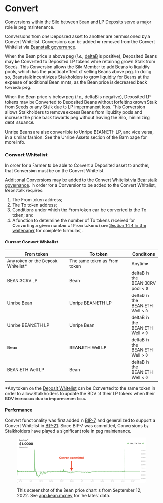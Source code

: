 # Convert

Conversions within the [Silo](../farm/silo.md) between Bean and LP Deposits serve a major role in peg maintenance.

Conversions from one Deposited asset to another are permissioned by a Convert Whitelist. Conversions can be added or removed from the Convert Whitelist via [Beanstalk governance](broken-reference/).

When the Bean price is above peg (_i.e._, [deltaB](../protocol/glossary.md#deltab) is positive), Deposited Beans may be Converted to Deposited LP tokens while retaining grown Stalk from Seeds. This Conversion allows the Silo Member to add Beans to liquidity pools, which has the practical effect of selling Beans above peg. In doing so, Beanstalk incentivizes Stalkholders to grow liquidity for Beans at the expense of additional Bean mints, as the Bean price is decreased back towards peg.

When the Bean price is below peg (_i.e._, deltaB is negative), Deposited LP tokens may be Converted to Deposited Beans without forfeiting grown Stalk from Seeds or any Stalk due to LP impermanent loss. This Conversion allows Stalkholders to remove excess Beans from liquidity pools and increase the price back towards peg without leaving the Silo, minimizing debt issuance.

Unripe Beans are also convertible to Unripe BEAN:ETH LP, and vice versa, in a similar fashion. See the [Unripe Assets](../farm/barn.md#unripe-assets) section of the [Barn](../farm/barn.md) page for more info.

### Convert Whitelist

In order for a Farmer to be able to Convert a Deposited asset to another, that Conversion must be on the Convert Whitelist.

Additional Conversions may be added to the Convert Whitelist via [Beanstalk governance](../governance/beanstalk/). In order for a Conversion to be added to the Convert Whitelist, Beanstalk requires:

1. The From token address;
2. The To token address;
3. Conditions under which the From token can be converted to the To token; and
4. A function to determine the number of To tokens received for Converting a given number of From tokens (see [Section 14.4 in the whitepaper](https://bean.money/beanstalk.pdf#subsection.14.4) for complete formulas).

#### Current Convert Whitelist

<table><thead><tr><th width="217.33333333333331">From token</th><th width="219">To token</th><th>Conditions</th></tr></thead><tbody><tr><td>Any token on the Deposit Whitelist*</td><td>The same token as From token</td><td>Anytime</td></tr><tr><td>BEAN:3CRV LP</td><td>Bean</td><td>deltaB in the BEAN:3CRV pool &#x3C; 0</td></tr><tr><td>Unripe Bean</td><td>Unripe BEAN:ETH LP</td><td>deltaB in the BEAN:ETH Well > 0</td></tr><tr><td>Unripe BEAN:ETH LP</td><td>Unripe Bean</td><td>deltaB in the BEAN:ETH Well &#x3C; 0</td></tr><tr><td>Bean</td><td>BEAN:ETH Well LP</td><td>deltaB in the BEAN:ETH Well > 0</td></tr><tr><td>BEAN:ETH Well LP</td><td>Bean</td><td>deltaB in the BEAN:ETH Well &#x3C; 0</td></tr></tbody></table>

\*Any token on the [Deposit Whitelist](../farm/silo.md#deposit-whitelist) can be Converted to the same token in order to allow Stalkholders to update the BDV of their LP tokens when their BDV increases due to impermanent loss.

#### Performance

Convert functionality was first added in [BIP-7](https://github.com/BeanstalkFarms/Beanstalk-Governance-Proposals/blob/master/bip/bip-07-convert.md), and generalized to support a Convert Whitelist in [BIP-21](https://github.com/BeanstalkFarms/Beanstalk-Governance-Proposals/blob/master/bip/bip-21-replant.md). Since BIP-7 was committed, Conversions by Stalkholders have played a significant role in peg maintenance.

<figure><img src="../.gitbook/assets/Screen Shot 2022-09-12 at 10.39.44 AM.png" alt=""><figcaption><p>This screenshot of the Bean price chart is from September 12, 2022. See <a href="https://app.bean.money/#/analytics">app.bean.money</a> for the latest data.</p></figcaption></figure>
